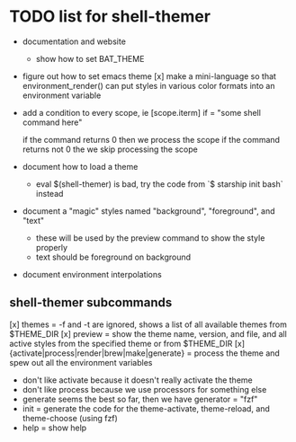 # TODO list for shell-themer

- documentation and website
  - show how to set BAT_THEME
- figure out how to set emacs theme
[x] make a mini-language so that environment_render() can put styles
    in various color formats into an environment variable
- add a condition to every scope, ie
  [scope.iterm]
  if = "some shell command here"

  if the command returns 0 then we process the scope
  if the command returns not 0 the we skip processing the scope

- document how to load a theme
    - eval $(shell-themer) is bad, try the code from `$ starship init bash` instead

- document a "magic" styles named "background", "foreground", and "text"
  - these will be used by the preview command to show the style properly
  - text should be foreground on background
- document environment interpolations

## shell-themer subcommands

[x] themes = -f and -t are ignored, shows a list of all available themes from $THEME_DIR
[x] preview = show the theme name, version, and file, and all active styles from the specified theme or from $THEME_DIR
[x] {activate|process|render|brew|make|generate} = process the theme and spew out all the environment variables
  - don't like activate because it doesn't really activate the theme
  - don't like process because we use processors for something else
  - generate seems the best so far, then we have generator = "fzf"
- init = generate the code for the theme-activate, theme-reload, and theme-choose (using fzf)
- help = show help
